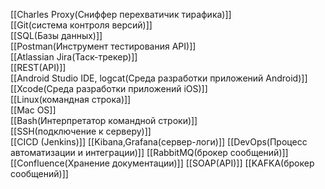 [[Charles Proxy(Сниффер  перехватичик тирафика)]]  
[[Git(система контроля версий)]]  
[[SQL(Базы данных)]]  
[[Postman(Инструмент тестирования API)]]  
[[Atlassian Jira(Таск-трекер)]]  
[[REST(API)]]  
[[Android Studio IDE, logcat(Среда разработки приложений Android)]]  
[[Xcode(Среда разработки приложений iOS)]]  
[[Linux(командная строка)]]  
[[Mac OS]]  
[[Bash(Интерпретатор командной строки)]]  
[[SSH(подключение к серверу)]]  
[[CICD (Jenkins)]]
[[Kibana,Grafana(сервер-логи)]]
[[DevOps(Процесс автоматизации и интеграции)]]
[[RabbitMQ(брокер сообщений)]]
[[Confluence(Хранение документации)]]
[[SOAP(API)]]
[[KAFKA(брокер сообщений)]]


